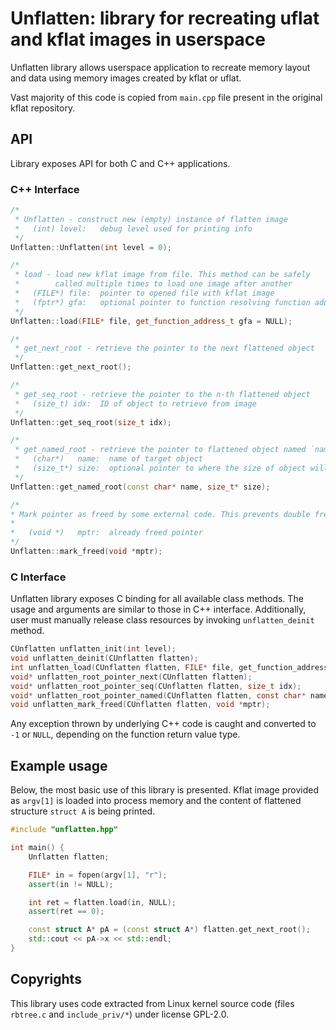 # Unflatten: library for recreating uflat and kflat images in userspace

Unflatten library allows userspace application to recreate memory layout and data using memory images created by kflat or uflat. 

Vast majority of this code is copied from `main.cpp` file present in the original kflat repository.

## API
Library exposes API for both C and C++ applications.

### C++ Interface

```cpp
/*
 * Unflatten - construct new (empty) instance of flatten image
 *   (int) level:   debug level used for printing info
 */
Unflatten::Unflatten(int level = 0);

/*
 * load - load new kflat image from file. This method can be safely
 *  	  called multiple times to load one image after another
 *   (FILE*) file:  pointer to opened file with kflat image
 *   (fptr*) gfa:   optional pointer to function resolving function addresses
 */
Unflatten::load(FILE* file, get_function_address_t gfa = NULL);

/*
 * get_next_root - retrieve the pointer to the next flattened object
 */
Unflatten::get_next_root();

/*
 * get_seq_root - retrieve the pointer to the n-th flattened object
 *   (size_t) idx:  ID of object to retrieve from image
 */
Unflatten::get_seq_root(size_t idx);

/*
 * get_named_root - retrieve the pointer to flattened object named `name`
 *   (char*)   name:  name of target object
 *   (size_t*) size:  optional pointer to where the size of object will be stored
 */
Unflatten::get_named_root(const char* name, size_t* size);

/*
* Mark pointer as freed by some external code. This prevents double frees when image is unloaded.
* 
*   (void *)   mptr:  already freed pointer
*/
Unflatten::mark_freed(void *mptr);
```

### C Interface

Unflatten library exposes C binding for all available class methods. The usage and arguments are similar to those in C++ interface. Additionally, user must manually release class resources by invoking `unflatten_deinit` method.

```c
CUnflatten unflatten_init(int level);
void unflatten_deinit(CUnflatten flatten);
int unflatten_load(CUnflatten flatten, FILE* file, get_function_address_t gfa);
void* unflatten_root_pointer_next(CUnflatten flatten);
void* unflatten_root_pointer_seq(CUnflatten flatten, size_t idx);
void* unflatten_root_pointer_named(CUnflatten flatten, const char* name, size_t* idx);
void unflatten_mark_freed(CUnflatten flatten, void *mptr);
```

Any exception thrown by underlying C++ code is caught and converted to `-1` or `NULL`, depending on the function return value type.

## Example usage

Below, the most basic use of this library is presented. Kflat image provided as `argv[1]` is loaded into process memory and the content of flattened structure `struct A` is being printed.

```cpp
#include "unflatten.hpp"

int main() {
    Unflatten flatten;

    FILE* in = fopen(argv[1], "r");
    assert(in != NULL);

    int ret = flatten.load(in, NULL);
    assert(ret == 0);

    const struct A* pA = (const struct A*) flatten.get_next_root();
    std::cout << pA->x << std::endl;
}
```

## Copyrights
This library uses code extracted from Linux kernel source code (files `rbtree.c` and `include_priv/*`) under license GPL-2.0.
